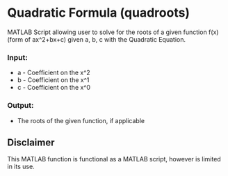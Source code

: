 # Quadratic Formula (quadroots)
MATLAB Script allowing user to solve for the roots of a given function f(x) (form of ax^2+bx+c) given a, b, c with the Quadratic Equation. 
### Input:
* a - Coefficient on the x^2
* b - Coefficient on the x^1
* c - Coefficient on the x^0
### Output:
* The roots of the given function, if applicable

## Disclaimer
This MATLAB function is functional as a MATLAB script, however is limited in its use. 
